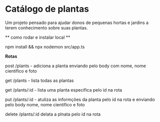 # Catálogo de plantas

Um projeto pensado para ajudar donos de pequenas hortas e jardins a terem conhecimento sobre suas plantas.

** como rodar e instalar local **

npm install && npx nodemon src/app.ts

**Rotas**

post /plants - adiciona a planta enviando pelo body com nome, nome científico e foto

get /plants - lista todas as plantas

get /plants/:id - lista uma planta específica pelo id na rota

put /plants/:id - atuliza as informções da planta pelo id na rota e enviando pelo body nome, nome científico e foto

delete /plants/:id delata a plnata pelo id na rota
